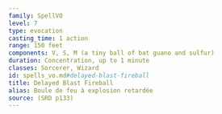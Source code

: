 ```yaml
---
family: SpellVO
level: 7
type: evocation
casting_time: 1 action
range: 150 feet
components: V, S, M (a tiny ball of bat guano and sulfur)
duration: Concentration, up to 1 minute
classes: Sorcerer, Wizard
id: spells_vo.md#delayed-blast-fireball
title: Delayed Blast Fireball
alias: Boule de feu à explosion retardée
source: (SRD p133)
---
```


